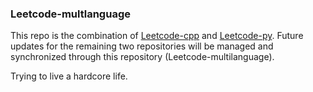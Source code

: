 ### Leetcode-multlanguage

This repo is the combination of [Leetcode-cpp](https://github.com/zhiyangjing/leetcodecpp) and [Leetcode-py](https://github.com/zhiyangjing/leetcodepy). Future updates for the remaining two repositories will be managed and synchronized through this repository (Leetcode-multilanguage).



Trying to live a hardcore life.
